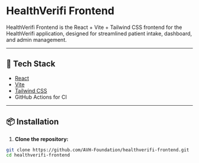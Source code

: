 # HealthVerifi Frontend

HealthVerifi Frontend is the React + Vite + Tailwind CSS frontend for the HealthVerifi application, designed for streamlined patient intake, dashboard, and admin management.

---

## 🚀 Tech Stack

- [React](https://reactjs.org/)
- [Vite](https://vitejs.dev/)
- [Tailwind CSS](https://tailwindcss.com/)
- GitHub Actions for CI

---

## 📦 Installation

1. **Clone the repository:**

```bash
git clone https://github.com/AVH-Foundation/healthverifi-frontend.git
cd healthverifi-frontend
